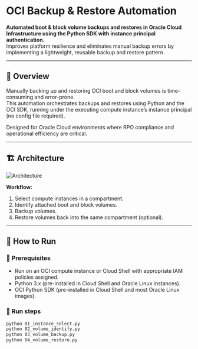 # OCI Backup & Restore Automation

**Automated boot & block volume backups and restores in Oracle Cloud Infrastructure using the Python SDK with instance principal authentication.**  
Improves platform resilience and eliminates manual backup errors by implementing a lightweight, reusable backup and restore pattern.

---

## 📄 Overview

Manually backing up and restoring OCI boot and block volumes is time-consuming and error-prone.  
This automation orchestrates backups and restores using Python and the OCI SDK, running under the executing compute instance’s instance principal (no config file required).

Designed for Oracle Cloud environments where RPO compliance and operational efficiency are critical.

---

## 🏗️ Architecture

![Architecture](diagrams/architecture.png)

**Workflow:**
1. Select compute instances in a compartment.
2. Identify attached boot and block volumes.
3. Backup volumes.
4. Restore volumes back into the same compartment (optional).

---

## 🚀 How to Run

### 🔷 Prerequisites
- Run on an OCI compute instance or Cloud Shell with appropriate IAM policies assigned.
- Python 3.x (pre-installed in Cloud Shell and Oracle Linux instances).
- OCI Python SDK (pre-installed in Cloud Shell and most Oracle Linux images).

### 🔷 Run steps
```bash
python 01_instance_select.py
python 02_volume_identify.py
python 03_volume_backup.py
python 04_volume_restore.py
